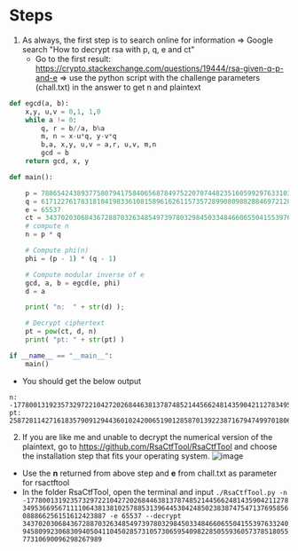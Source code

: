 # Steps
1. As always, the first step is to search online for information => Google search "How to decrypt rsa with p, q, e and ct"
   - Go to the first result: https://crypto.stackexchange.com/questions/19444/rsa-given-q-p-and-e => use the python script with the challenge parameters (chall.txt) in the answer to get n and plaintext
  ```python
  def egcd(a, b):
      x,y, u,v = 0,1, 1,0
      while a != 0:
          q, r = b//a, b%a
          m, n = x-u*q, y-v*q
          b,a, x,y, u,v = a,r, u,v, m,n
          gcd = b
      return gcd, x, y
  
  def main():
  
      p = 78865424389377580794175840656878497522070744823516059929763310335130657053543
      q = 61712276178318104198336108158961626115735728990809882884697212881595682247381
      e = 65537
      ct = 3437020306843672887032634854973978032984503348466065504155397633240945809923068309405041104502857310573065954098228505593605737851805577310690096298267989
      # compute n
      n = p * q
  
      # Compute phi(n)
      phi = (p - 1) * (q - 1)
  
      # Compute modular inverse of e
      gcd, a, b = egcd(e, phi)
      d = a
  
      print( "n:  " + str(d) );
  
      # Decrypt ciphertext
      pt = pow(ct, d, n)
      print( "pt: " + str(pt) )
  
  if __name__ == "__main__":
      main()
  ```
  - You should get the below output
  ```
  n:  -1778001319235732972210427202684463813787485214456624814359042112783495366956711110643813810257885313964453042485023838747547137695856088866256151612423887
  pt: 2587281142716183579091294436010242006519012858701392238716794749970180637205476221
  ```
2. If you are like me and unable to decrypt the numerical version of the plaintext, go to https://github.com/RsaCtfTool/RsaCtfTool and choose the installation step that fits your operating system.
   ![image](https://github.com/PhoebeY05/SMU-Whitehacks-Writeups/assets/115935747/bafbd2c4-d3a7-4e24-90fc-9cd69928e446)
  - Use the **n** returned from above step and **e** from chall.txt as parameter for rsactftool
  - In the folder RsaCtfTool, open the terminal and input `./RsaCtfTool.py -n -1778001319235732972210427202684463813787485214456624814359042112783495366956711110643813810257885313964453042485023838747547137695856088866256151612423887 -e 65537 --decrypt 3437020306843672887032634854973978032984503348466065504155397633240945809923068309405041104502857310573065954098228505593605737851805577310690096298267989`

